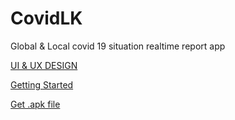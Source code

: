 # CovidLK

Global & Local covid 19 situation realtime report app

[ UI & UX DESIGN ](https://www.behance.net/gallery/111026807/CovidLK)

[Getting Started](https://flutter.dev/docs/get-started/install)

[Get .apk file](http://www.mediafire.com/file/u5xrmkht5rrbmbd/covidlk.apk/file)

